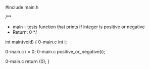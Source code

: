 #include main.h

/**
* main - tests function that prints if integer is positive or negative
* Return: 0
*/

int main(void)
{
0-main.c int i;

0-main.c i = 0;
0-main.c positive_or_negative(i);

0-main.c return (0);
}

